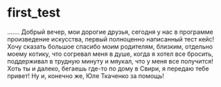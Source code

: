 # first_test
.......
Добрый вечер, мои дорогие друзья, сегодня у нас в программе произведение искусства, первый полноценно написанный тест кейс! Хочу сказать большое спасибо моим родителям, близким, отдельно моему котику, что согревал меня в душе, когда я хотел все бросить, поддерживал в трудную минуту и мяукал, что у меня все получится! Хоть ты и далеко, бегаешь где-то по дому в Свири, я передаю тебе привет! Ну и, конечно же, Юле Ткаченко за помощь!

